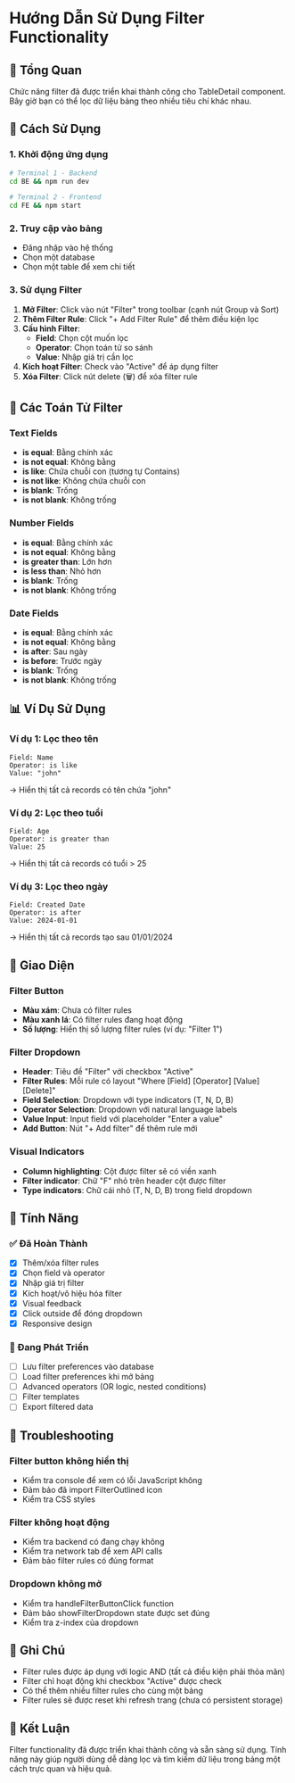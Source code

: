# Hướng Dẫn Sử Dụng Filter Functionality

## 🎯 Tổng Quan

Chức năng filter đã được triển khai thành công cho TableDetail component. Bây giờ bạn có thể lọc dữ liệu bảng theo nhiều tiêu chí khác nhau.

## 🚀 Cách Sử Dụng

### 1. Khởi động ứng dụng
```bash
# Terminal 1 - Backend
cd BE && npm run dev

# Terminal 2 - Frontend  
cd FE && npm start
```

### 2. Truy cập vào bảng
- Đăng nhập vào hệ thống
- Chọn một database
- Chọn một table để xem chi tiết

### 3. Sử dụng Filter
1. **Mở Filter**: Click vào nút "Filter" trong toolbar (cạnh nút Group và Sort)
2. **Thêm Filter Rule**: Click "+ Add Filter Rule" để thêm điều kiện lọc
3. **Cấu hình Filter**:
   - **Field**: Chọn cột muốn lọc
   - **Operator**: Chọn toán tử so sánh
   - **Value**: Nhập giá trị cần lọc
4. **Kích hoạt Filter**: Check vào "Active" để áp dụng filter
5. **Xóa Filter**: Click nút delete (🗑️) để xóa filter rule

## 🔧 Các Toán Tử Filter

### Text Fields
- **is equal**: Bằng chính xác
- **is not equal**: Không bằng
- **is like**: Chứa chuỗi con (tương tự Contains)
- **is not like**: Không chứa chuỗi con
- **is blank**: Trống
- **is not blank**: Không trống

### Number Fields  
- **is equal**: Bằng chính xác
- **is not equal**: Không bằng
- **is greater than**: Lớn hơn
- **is less than**: Nhỏ hơn
- **is blank**: Trống
- **is not blank**: Không trống

### Date Fields
- **is equal**: Bằng chính xác
- **is not equal**: Không bằng
- **is after**: Sau ngày
- **is before**: Trước ngày
- **is blank**: Trống
- **is not blank**: Không trống

## 📊 Ví Dụ Sử Dụng

### Ví dụ 1: Lọc theo tên
```
Field: Name
Operator: is like  
Value: "john"
```
→ Hiển thị tất cả records có tên chứa "john"

### Ví dụ 2: Lọc theo tuổi
```
Field: Age
Operator: is greater than
Value: 25
```
→ Hiển thị tất cả records có tuổi > 25

### Ví dụ 3: Lọc theo ngày
```
Field: Created Date
Operator: is after
Value: 2024-01-01
```
→ Hiển thị tất cả records tạo sau 01/01/2024

## 🎨 Giao Diện

### Filter Button
- **Màu xám**: Chưa có filter rules
- **Màu xanh lá**: Có filter rules đang hoạt động
- **Số lượng**: Hiển thị số lượng filter rules (ví dụ: "Filter 1")

### Filter Dropdown
- **Header**: Tiêu đề "Filter" với checkbox "Active"
- **Filter Rules**: Mỗi rule có layout "Where [Field] [Operator] [Value] [Delete]"
- **Field Selection**: Dropdown với type indicators (T, N, D, B)
- **Operator Selection**: Dropdown với natural language labels
- **Value Input**: Input field với placeholder "Enter a value"
- **Add Button**: Nút "+ Add filter" để thêm rule mới

### Visual Indicators
- **Column highlighting**: Cột được filter sẽ có viền xanh
- **Filter indicator**: Chữ "F" nhỏ trên header cột được filter
- **Type indicators**: Chữ cái nhỏ (T, N, D, B) trong field dropdown

## 🔄 Tính Năng

### ✅ Đã Hoàn Thành
- [x] Thêm/xóa filter rules
- [x] Chọn field và operator
- [x] Nhập giá trị filter
- [x] Kích hoạt/vô hiệu hóa filter
- [x] Visual feedback
- [x] Click outside để đóng dropdown
- [x] Responsive design

### 🚧 Đang Phát Triển
- [ ] Lưu filter preferences vào database
- [ ] Load filter preferences khi mở bảng
- [ ] Advanced operators (OR logic, nested conditions)
- [ ] Filter templates
- [ ] Export filtered data

## 🐛 Troubleshooting

### Filter button không hiển thị
- Kiểm tra console để xem có lỗi JavaScript không
- Đảm bảo đã import FilterOutlined icon
- Kiểm tra CSS styles

### Filter không hoạt động
- Kiểm tra backend có đang chạy không
- Kiểm tra network tab để xem API calls
- Đảm bảo filter rules có đúng format

### Dropdown không mở
- Kiểm tra handleFilterButtonClick function
- Đảm bảo showFilterDropdown state được set đúng
- Kiểm tra z-index của dropdown

## 📝 Ghi Chú

- Filter rules được áp dụng với logic AND (tất cả điều kiện phải thỏa mãn)
- Filter chỉ hoạt động khi checkbox "Active" được check
- Có thể thêm nhiều filter rules cho cùng một bảng
- Filter rules sẽ được reset khi refresh trang (chưa có persistent storage)

## 🎉 Kết Luận

Filter functionality đã được triển khai thành công và sẵn sàng sử dụng. Tính năng này giúp người dùng dễ dàng lọc và tìm kiếm dữ liệu trong bảng một cách trực quan và hiệu quả.
